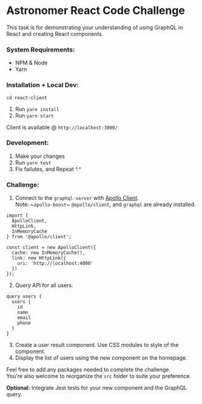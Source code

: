 # Astronomer React Code Challenge

This task is for demonstrating your understanding of using GraphQL in React and creating React components.

### System Requirements:

- NPM & Node
- Yarn

### Installation + Local Dev:

`cd react-client`

1. Run `yarn install`
2. Run `yarn start`

Client is available @ `http://localhost:3000/`

### Development:

1. Make your changes
2. Run `yarn test`
3. Fix failutes, and Repeat ^.^

### Challenge:

1. Connect to the `graphql-server` with [Apollo Client](https://www.apollographql.com/docs/react/).<br/>
Note: ~`apollo-boost`~ `@apollo/client`, and `graphql` are already installed.
```
import {
  ApolloClient,
  HttpLink,
  InMemoryCache
} from '@apollo/client';

const client = new ApolloClient({
  cache: new InMemoryCache(),
  link: new HttpLink({
    uri: 'http://localhost:4000'
  })
});
```

2. Query API for all users.
```
query users {
  users {
    id
    name
    email
    phone
  }
}
```

3. Create a user result component. Use CSS modules to style of the component.
4. Display the list of users using the new component on the homepage.

Feel free to add any packages needed to complete the challenge. <br/>
You're also welcome to reorganize the `src` folder to suite your preference.

**Optional:** Integrate Jest tests for your new component and the GraphQL query.
